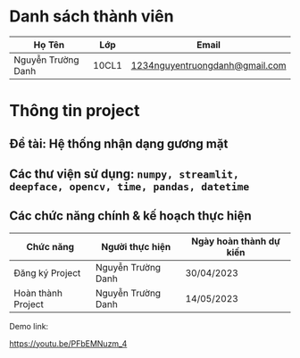 # Danh sách thành viên
Họ Tên|Lớp|Email
-|-|-
Nguyễn Trường Danh|10CL1|1234nguyentruongdanh@gmail.com

# Thông tin project
## Đề tài: Hệ thống nhận dạng gương mặt
## Các thư viện sử dụng: `numpy, streamlit, deepface, opencv, time, pandas, datetime`

## Các chức năng chính & kế hoạch thực hiện

Chức năng|Người thực hiện|Ngày hoàn thành dự kiến
-|-|-
Đăng ký Project|Nguyễn Trường Danh|30/04/2023
Hoàn thành Project|Nguyễn Trường Danh|14/05/2023

Demo link:

https://youtu.be/PFbEMNuzm_4

